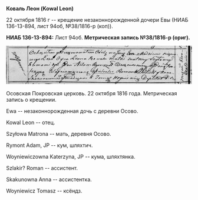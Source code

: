 **Коваль Леон (Kowal Leon)**

22 октября 1816 г -- крещение незаконнорожденной дочери Евы (НИАБ
136-13-894, лист 94об, №38/1816-р (коп)).

**НИАБ 136-13-894:** Лист 94об. **Метрическая запись №38/1816-р
(ориг).**

![](./media/c4631cc8959cc5b50095e8efd86f2dfd67ff80ca.png)

Осовская Покровская церковь. 22 октября 1816 года. Метрическая запись о
крещении.

Ewa -- незаконнорожденная дочь с деревни Осовo.

Kowal Leon -- отец.

Szyłowa Matrona -- мать, деревня Осовo.

Rymont Adam, JP -- кум, шляхтич.

Woyniewiczowna Katerzyna, JP -- кума, шляхтянка.

Szlakir? Roman -- ассистент.

Skakunowna Anna -- ассистентка.

Woyniewicz Tomasz -- ксёндз.
